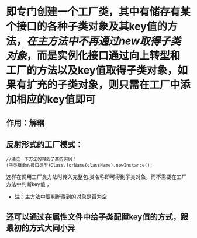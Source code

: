 # 即专门创建一个工厂类，其中有储存有某个接口的各种子类对象及其key值的方法，*在主方法中不再通过new取得子类对象*，而是实例化接口通过向上转型和工厂的方法以及key值取得子类对象，如果有扩充的子类对象，则只需在工厂中添加相应的key值即可  

## 作用：解耦

## 反射形式的工厂模式：

	//通过一下方法的得到子类的实例：
	(子类继承的接口类型)Class.forName(className).newInstance();

这样在调用工厂类方法时传入完整包.类名称即可得到子类对象，而不需要在工厂方法中判断key值；  

* 注：主方法中要判断得到的对象是否为空

## 还可以通过在属性文件中给子类配置key值的方式，跟最初的方式大同小异
